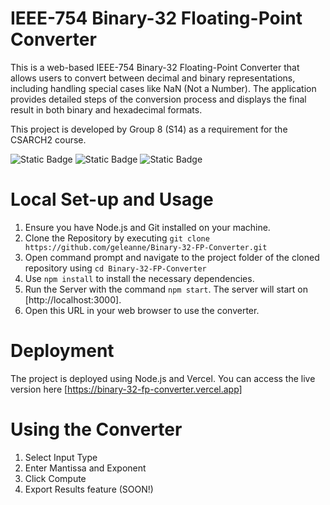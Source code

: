 # IEEE-754 Binary-32 Floating-Point Converter

This is a web-based IEEE-754 Binary-32 Floating-Point Converter that allows users to convert between decimal and binary representations, including handling special cases like NaN (Not a Number). The application provides detailed steps of the conversion process and displays the final result in both binary and hexadecimal formats. 

This project is developed by Group 8 (S14) as a requirement for the CSARCH2 course.

![Static Badge](https://img.shields.io/badge/HTML-CSS-Javascript)
![Static Badge](https://img.shields.io/badge/JavaScript-yellow)
![Static Badge](https://img.shields.io/badge/Vercel-blue)




# Local Set-up and Usage
1. Ensure you have Node.js and Git installed on your machine.
2. Clone the Repository by executing `git clone https://github.com/geleanne/Binary-32-FP-Converter.git`
3. Open command prompt and navigate to the project folder of the cloned repository
   using `cd Binary-32-FP-Converter`
5. Use `npm install` to install the necessary dependencies.
6. Run the Server with the command `npm start`.
   The server will start on [http://localhost:3000].
7. Open this URL in your web browser to use the converter.

# Deployment
The project is deployed using Node.js and Vercel.
You can access the live version here [https://binary-32-fp-converter.vercel.app]

# Using the Converter
1. Select Input Type
2. Enter Mantissa and Exponent
3. Click Compute
4. Export Results feature (SOON!)
